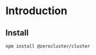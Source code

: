# Introduction

<!-- Tell about the project -->

## Install

```shell
npm install @zerocluster/cluster
```
